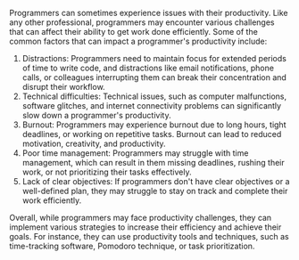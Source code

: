 Programmers can sometimes experience issues with their productivity. Like any other professional, programmers may encounter various challenges that can affect their ability to get work done efficiently. Some of the common factors that can impact a programmer's productivity include:

1.  Distractions: Programmers need to maintain focus for extended periods of time to write code, and distractions like email notifications, phone calls, or colleagues interrupting them can break their concentration and disrupt their workflow.
2.  Technical difficulties: Technical issues, such as computer malfunctions, software glitches, and internet connectivity problems can significantly slow down a programmer's productivity. 
3.  Burnout: Programmers may experience burnout due to long hours, tight deadlines, or working on repetitive tasks. Burnout can lead to reduced motivation, creativity, and productivity.
4.  Poor time management: Programmers may struggle with time management, which can result in them missing deadlines, rushing their work, or not prioritizing their tasks effectively.
5.  Lack of clear objectives: If programmers don't have clear objectives or a well-defined plan, they may struggle to stay on track and complete their work efficiently.


Overall, while programmers may face productivity challenges, they can implement various strategies to increase their efficiency and achieve their goals. For instance, they can use productivity tools and techniques, such as time-tracking software, Pomodoro technique, or task prioritization.